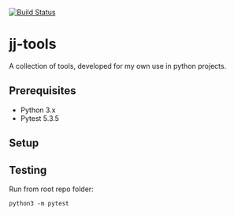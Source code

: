 [![Build Status](https://travis-ci.com/jonasjohansson8908/jj-tools.svg?branch=master)](https://travis-ci.com/jonasjohansson8908/jj-tools)

# jj-tools
A collection of tools, developed for my own use in python projects.

## Prerequisites
- Python 3.x
- Pytest 5.3.5

## Setup

## Testing
Run from root repo folder:
```
python3 -m pytest
```
